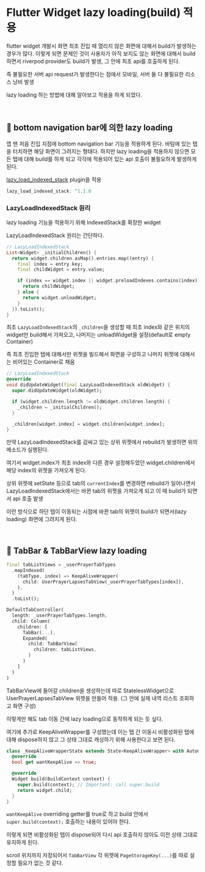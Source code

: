 # Flutter Widget lazy loading(build) 적용

flutter widget 개발시 화면 최초 진입 때 열리지 않은 화면에 대해서 build가 발생하는 경우가 많다.
이렇게 되면 문제인 것이 사용자가 아직 보지도 않는 화면에 대해서 build하면서 riverpod provider도 build가 발생, 그 안에 최초 api를 호출하게 된다.

즉 불필요한 서버 api request가 발생한다는 점에서 모바일, 서버 둘 다 불필요한 리소스 낭비 발생

lazy loading 하는 방법에 대해 알아보고 적용을 하게 되었다.

<br>

## :pushpin: bottom navigation bar에 의한 lazy loading

앱 맨 처음 진입 지점에 bottom navigation bar 기능을 적용하게 된다. 바텀에 있는 탭을 터치하면 해당 화면이 그려지는 형태다.
하지만 lazy loading을 적용하지 않으면 모든 탭에 대해 build를 하게 되고 각각에 적용되어 있는 api 호출이 불필요하게 발생하게 된다.

[lazy_load_indexed_stack](https://pub.dev/packages/lazy_load_indexed_stack) plugin을 적용

```dart
lazy_load_indexed_stack: ^1.1.0
```

### LazyLoadIndexedStack 원리

lazy loading 기능을 적용하기 위해 IndexedStack를 확장한 widget

LazyLoadIndexedStack 원리는 간단하다.

```dart
// LazyLoadIndexedStack
List<Widget> _initialChildren() {
  return widget.children.asMap().entries.map((entry) {
    final index = entry.key;
    final childWidget = entry.value;

    if (index == widget.index || widget.preloadIndexes.contains(index)) {
      return childWidget;
    } else {
      return widget.unloadWidget;
    }
  }).toList();
}
```

최초 `LazyLoadIndexedStack`의 `_children`을 생성할 때 최초 index와 같은 위치의 widget만 build해서 가져오고, 나머지는 unloadWidget을 설정(default로 empty Container)

즉 최초 진입한 탭에 대해서만 위젯을 빌드해서 화면을 구성하고 나머지 위젯에 대해서는 비어있는 Container로 채움

```dart
// LazyLoadIndexedStack
@override
void didUpdateWidget(final LazyLoadIndexedStack oldWidget) {
  super.didUpdateWidget(oldWidget);

  if (widget.children.length != oldWidget.children.length) {
    _children = _initialChildren();
  }

  _children[widget.index] = widget.children[widget.index];
}
```
만약 LazyLoadIndexedStack를 감싸고 있는 상위 위젯에서 rebuild가 발생하면 위의 메소드가 실행된다.

여기서 widget.index가 최초 index와 다른 경우 설정해두었던 widget.children에서 해당 index의 위젯을 가져오게 된다.

상위 위젯에 setState 등으로 tab의 `currentIndex`를 변경하면 rebuild가 일어나면서 LazyLoadIndexedStack에서는 바뀐 tab의 위젯을 가져오게 되고 이 때 build가 되면서 api 호출 발생

이런 방식으로 하단 탭이 이동되는 시점에 바뀐 tab의 위젯이 build가 되면서(lazy loading) 화면에 그려지게 된다.

<br>

## :pushpin: TabBar & TabBarView lazy loading

```dart
final tabListViews = _userPrayerTabTypes
  .mapIndexed(
    (tabType, index) => KeepAliveWrapper(
      child: UserPrayerLapsesTabView(_userPrayerTabTypes[index]),
    ),
  )
  .toList();

DefaultTabController(
  length: _userPrayerTabTypes.length,
  child: Column(
    children: [
      TabBar(...),
      Expanded(
        child: TabBarView(
          children: tabListViews,
        )
      )
    ]
  )
)
```
TabBarView에 들어갈 children을 생성하는데 따로 StatelessWidget으로 UserPrayerLapsesTabView 위젯을 만들어 적용. (그 안에 실제 내역 리스트 조회하고 화면 구성)

이렇게만 해도 tab 이동 간에 lazy loading으로 동작하게 되는 듯 싶다.

여기에 추가로 KeepAliveWrapper를 구성했는데 이는 탭 간 이동시 비활성화된 탭에 대해 dispose하지 않고 그 상태 그대로 캐싱하기 위해 사용한다고 보면 된다.

```dart
class _KeepAliveWrapperState extends State<KeepAliveWrapper> with AutomaticKeepAliveClientMixin {
  @override
  bool get wantKeepAlive => true;

  @override
  Widget build(BuildContext context) {
    super.build(context); // Important: call super.build
    return widget.child;
  }
}
```
`wantKeepAlive` overriding getter를 true로 하고 build 안에서 
`super.build(context);` 호출하는 내용이 있어야 한다.

이렇게 되면 비활성화된 탭이 dispose되어 다시 api 호출하지 않아도 이전 상태 그대로 유지하게 된다. 

scroll 위치까지 저장되어서 `TabBarView` 각 위젯에 `PageStorageKey(...)`를 따로 설정할 필요가 없는 것 같다.